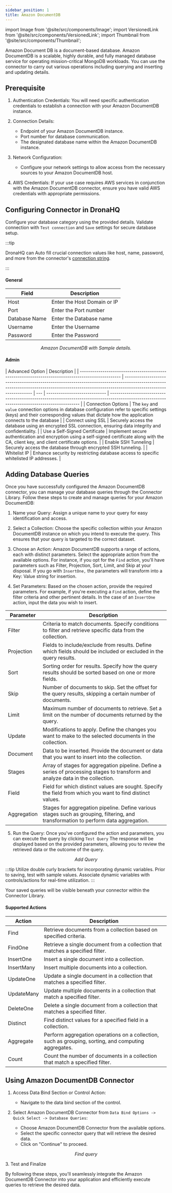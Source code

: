 ```yaml
---
sidebar_position: 1
title: Amazon DocumentDB
---
```


import Image from '@site/src/components/Image'; import VersionedLink from '@site/src/components/VersionedLink'; import
Thumbnail from '@site/src/components/Thumbnail';

Amazon Document DB is a document-based database. Amazon DocumentDB is a scalable, highly durable, and fully managed
database service for operating mission-critical MongoDB workloads. You can use the connector to carry out various
operations including querying and inserting and updating details.

## Prerequisite

1. Authentication Credentials: You will need specific authentication credentials to establish a connection with your
   Amazon DocumentDB instance.

2. Connection Details:

   - Endpoint of your Amazon DocumentDB instance.
   - Port number for database communication.
   - The designated database name within the Amazon DocumentDB instance.

3. Network Configuration:

   - Configure your network settings to allow access from the necessary sources to your Amazon DocumentDB host.

4. AWS Credentials: If your use case requires AWS services in conjunction with the Amazon DocumentDB connector, ensure
   you have valid AWS credentials with appropriate permissions.

## Configuring Connector in DronaHQ

Configure your database category using the provided details. Validate connection with `Test connection` and `Save`
settings for secure database setup.

:::tip 

DronaHQ can Auto fill crucial connection values like host, name, password, and more from the connector's
[connection string](https://docs.aws.amazon.com/documentdb/latest/developerguide/endpoints-connecting.html#endpoints-connecting-mongodb).

:::

#### General

| Field         | Description                 |
| ------------- | --------------------------- |
| Host          | Enter the Host Domain or IP |
| Port          | Enter the Port number       |
| Database Name | Enter the Database name     |
| Username      | Enter the Username          |
| Password      | Enter the Password          |

<figure>
  <Thumbnail src="/img/reference/connectors/awsDocDB/details.png" alt="Amazon DocumentDB with Sample details." />
  <figcaption align = "center"><i>Amazon DocumentDB with Sample details.</i></figcaption>
</figure>

#### Admin

| Advanced Option                                                                                    | Description                                                                                                                                                                                   |
| -------------------------------------------------------------------------------------------------- | --------------------------------------------------------------------------------------------------------------------------------------------------------------------------------------------- | --- | ----------------------------- | --------------------------------------------------------------------------------------------------------------------------------------------- |
| Connection Options                                                                                 | The `key` and `value` connection options in database configuration refer to specific settings (keys) and their corresponding values that dictate how the application connects to the database |
| <VersionedLink to = "/datasource-concepts/ssl-configurations/"> Connect using SSL </VersionedLink> | Securely access the database using an encrypted SSL connection, ensuring data integrity and confidentiality.                                                                                  |     | Use a Self-Signed Certificate | Implement secure authentication and encryption using a self-signed certificate along with the CA, client key, and client certificate options. |
| <VersionedLink to = "/datasource-concepts/ssh-tunneling/"> Enable SSH Tunneling </VersionedLink>   | Securely access the database through encrypted SSH tunneling.                                                                                                                                 |
| <VersionedLink to = "/datasource-concepts/whitelisting-dronahq-ip/"> Whitelist IP </VersionedLink> | Enhance security by restricting database access to specific whitelisted IP addresses.                                                                                                         |

## Adding Database Queries

Once you have successfully configured the Amazon DocumentDB connector, you can manage your database queries through the
Connector Library. Follow these steps to create and manage queries for your Amazon DocumentDB:

1. Name your Query: Assign a unique name to your query for easy identification and access.

2. Select a Collection: Choose the specific collection within your Amazon DocumentDB instance on which you intend to
   execute the query. This ensures that your query is targeted to the correct dataset.

3. Choose an Action: Amazon DocumentDB supports a range of actions, each with distinct parameters. Select the
   appropriate action from the available options. For instance, if you opt for the `Find` action, you'll have parameters
   such as Filter, Projection, Sort, Limit, and Skip at your disposal. If you go with `InsertOne,` the parameters will
   transform into a Key: Value string for insertion.

4. Set Parameters: Based on the chosen action, provide the required parameters. For example, if you're executing a
   `Find` action, define the filter criteria and other pertinent details. In the case of an `InsertOne` action, input
   the data you wish to insert.

| Parameter   | Description                                                                                                                         |
| ----------- | ----------------------------------------------------------------------------------------------------------------------------------- |
| Filter      | Criteria to match documents. Specify conditions to filter and retrieve specific data from the collection.                           |
| Projection  | Fields to include/exclude from results. Define which fields should be included or excluded in the query results.                    |
| Sort        | Sorting order for results. Specify how the query results should be sorted based on one or more fields.                              |
| Skip        | Number of documents to skip. Set the offset for the query results, skipping a certain number of documents.                          |
| Limit       | Maximum number of documents to retrieve. Set a limit on the number of documents returned by the query.                              |
| Update      | Modifications to apply. Define the changes you want to make to the selected documents in the collection.                            |
| Document    | Data to be inserted. Provide the document or data that you want to insert into the collection.                                      |
| Stages      | Array of stages for aggregation pipeline. Define a series of processing stages to transform and analyze data in the collection.     |
| Field       | Field for which distinct values are sought. Specify the field from which you want to find distinct values.                          |
| Aggregation | Stages for aggregation pipeline. Define various stages such as grouping, filtering, and transformation to perform data aggregation. |

5. Run the Query: Once you've configured the action and parameters, you can execute the query by clicking `Test Query`
   The response will be displayed based on the provided parameters, allowing you to review the retrieved data or the
   outcome of the query.

<figure>
  <Thumbnail src="/img/reference/connectors/awsDocDB/add-query.png" alt="Add Query" />
  <figcaption align = "center"><i>Add Query</i></figcaption>
</figure>

:::tip 
Utilize double curly brackets for incorporating dynamic variables. Prior to saving, test with sample values.
Associate dynamic variables with controls/actions for real-time utilization. 
:::

Your saved queries will be visible beneath your connector within the Connector Library.

#### Supported Actions

| Action     | Description                                                                                          |
| ---------- | ---------------------------------------------------------------------------------------------------- |
| Find       | Retrieve documents from a collection based on specified criteria.                                    |
| FindOne    | Retrieve a single document from a collection that matches a specified filter.                        |
| InsertOne  | Insert a single document into a collection.                                                          |
| InsertMany | Insert multiple documents into a collection.                                                         |
| UpdateOne  | Update a single document in a collection that matches a specified filter.                            |
| UpdateMany | Update multiple documents in a collection that match a specified filter.                             |
| DeleteOne  | Delete a single document from a collection that matches a specified filter.                          |
| Distinct   | Find distinct values for a specified field in a collection.                                          |
| Aggregate  | Perform aggregation operations on a collection, such as grouping, sorting, and computing aggregates. |
| Count      | Count the number of documents in a collection that match a specified filter.                         |

## Using Amazon DocumentDB Connector

1. Access Data Bind Section or Control Action:

   - Navigate to the data bind section of the control.

2. Select Amazon DocumentDB Connector from `Data Bind Options -> Quick Select -> Database Queries`:
   - Choose Amazon DocumentDB Connector from the available options.
   - Select the specific connector query that will retrieve the desired data.
   - Click on "Continue" to proceed.

<figure>
  <Thumbnail src="/img/reference/connectors/awsDocDB/find.png" alt="Find query" />
  <figcaption align = "center"><i>Find query</i></figcaption>
</figure>
3. Test and Finalize

By following these steps, you'll seamlessly integrate the Amazon DocumentDB Connector into your application and
efficiently execute queries to retrieve the desired data.
